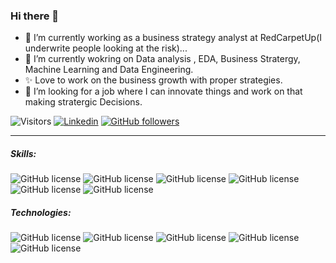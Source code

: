 ### Hi there 👋

- 🔭 I’m currently working as a business strategy analyst at RedCarpetUp(I underwrite people looking at the risk)...
- 🌱 I’m currently wokring on Data analysis , EDA, Business Stratergy, Machine Learning and Data Engineering.
- ✨ Love to work on the business growth with proper strategies.
- 🤔 I’m looking for a job where I can innovate things and work on that making stratergic Decisions.




![Visitors](https://visitor-badge.laobi.icu/badge?page_id=rafnixg.rafnixg)
[![Linkedin](https://img.shields.io/badge/-LinkedIn-222222?style=flat-square&logo=Linkedin&logoColor=white&link=https://www.linkedin.com/in/engincan-veske-b4a75b145/)](https://www.linkedin.com/in/parinith-s-kumar-5b3a40186/)
[![GitHub followers](https://img.shields.io/github/followers/EngincanV.svg?style=social&label=Follow&maxAge=2592000)](https://github.com/parinith?tab=followers)
________
##### Skills:
![GitHub license](https://img.shields.io/static/v1?label&message=Data_Analytics&color=red)
![GitHub license](https://img.shields.io/static/v1?label&message=Machine_learning_Expert&color=brightgreen)
![GitHub license](https://img.shields.io/static/v1?label&message=Data_Science&color=yellow)
![GitHub license](https://img.shields.io/static/v1?label&message=Deep_learning&color=orange)
![GitHub license](https://img.shields.io/static/v1?label&message=Python&color=blue)
![GitHub license](https://img.shields.io/static/v1?label&message=Compute_Vision&color=blueviolet)
<br>

##### Technologies:
![GitHub license](https://img.shields.io/static/v1?label&message=PyTorch&color=red)
![GitHub license](https://img.shields.io/static/v1?label&message=TensorFlow&color=orange)
![GitHub license](https://img.shields.io/static/v1?label&message=GoogleColab&color=brightgreen)
![GitHub license](https://img.shields.io/static/v1?label&message=Jupyter&color=yellow)
![GitHub license](https://img.shields.io/static/v1?label&message=postgresql&color=blue)
